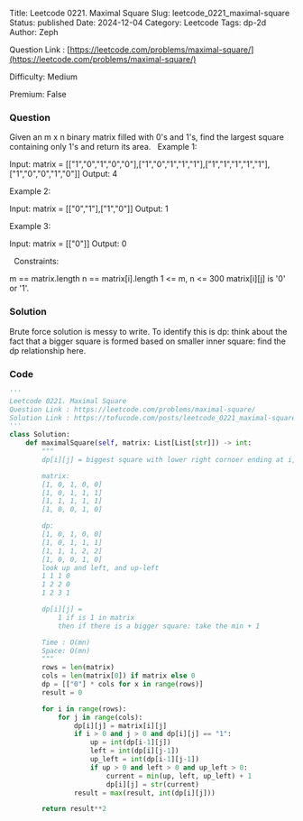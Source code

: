Title: Leetcode 0221. Maximal Square
Slug: leetcode_0221_maximal-square
Status: published
Date: 2024-12-04
Category: Leetcode
Tags: dp-2d
Author: Zeph

Question Link : [https://leetcode.com/problems/maximal-square/](https://leetcode.com/problems/maximal-square/)

Difficulty: Medium

Premium: False

### Question
Given an m x n binary matrix filled with 0's and 1's, find the largest square containing only 1's and return its area.
 
Example 1:


Input: matrix = [["1","0","1","0","0"],["1","0","1","1","1"],["1","1","1","1","1"],["1","0","0","1","0"]]
Output: 4

Example 2:


Input: matrix = [["0","1"],["1","0"]]
Output: 1

Example 3:

Input: matrix = [["0"]]
Output: 0

 
Constraints:

m == matrix.length
n == matrix[i].length
1 <= m, n <= 300
matrix[i][j] is '0' or '1'.

### Solution

Brute force solution is messy to write. To identify this is dp: think about the fact that a bigger square is formed based on smaller inner square: find the dp relationship here. 

### Code
```python
'''
Leetcode 0221. Maximal Square
Question Link : https://leetcode.com/problems/maximal-square/
Solution Link : https://tofucode.com/posts/leetcode_0221_maximal-square.html
'''
class Solution:
    def maximalSquare(self, matrix: List[List[str]]) -> int:
        """
        dp[i][j] = biggest square with lower right cornoer ending at i,j

        matrix:
        [1, 0, 1, 0, 0]
        [1, 0, 1, 1, 1]
        [1, 1, 1, 1, 1]
        [1, 0, 0, 1, 0]

        dp:
        [1, 0, 1, 0, 0]
        [1, 0, 1, 1, 1]
        [1, 1, 1, 2, 2]
        [1, 0, 0, 1, 0]
        look up and left, and up-left
        1 1 1 0
        1 2 2 0
        1 2 3 1

        dp[i][j] =
            1 if is 1 in matrix
            then if there is a bigger square: take the min + 1

        Time : O(mn)
        Space: O(mn)
        """
        rows = len(matrix)
        cols = len(matrix[0]) if matrix else 0
        dp = [["0"] * cols for x in range(rows)]
        result = 0

        for i in range(rows):
            for j in range(cols):
                dp[i][j] = matrix[i][j]
                if i > 0 and j > 0 and dp[i][j] == "1":
                    up = int(dp[i-1][j])
                    left = int(dp[i][j-1])
                    up_left = int(dp[i-1][j-1])
                    if up > 0 and left > 0 and up_left > 0:
                        current = min(up, left, up_left) + 1
                        dp[i][j] = str(current)
                result = max(result, int(dp[i][j]))

        return result**2
```

